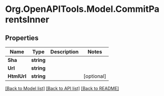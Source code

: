 # Org.OpenAPITools.Model.CommitParentsInner

## Properties

Name | Type | Description | Notes
------------ | ------------- | ------------- | -------------
**Sha** | **string** |  | 
**Url** | **string** |  | 
**HtmlUrl** | **string** |  | [optional] 

[[Back to Model list]](../README.md#documentation-for-models) [[Back to API list]](../README.md#documentation-for-api-endpoints) [[Back to README]](../README.md)

